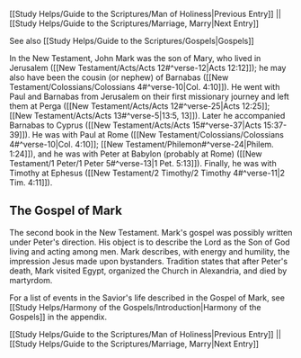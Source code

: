 [[Study Helps/Guide to the Scriptures/Man of Holiness|Previous Entry]]  ||  [[Study Helps/Guide to the Scriptures/Marriage, Marry|Next Entry]]

 See also [[Study Helps/Guide to the Scriptures/Gospels|Gospels]]

 In the New Testament, John Mark was the son of Mary, who lived in Jerusalem ([[New Testament/Acts/Acts 12#^verse-12|Acts 12:12]]); he may also have been the cousin (or nephew) of Barnabas ([[New Testament/Colossians/Colossians 4#^verse-10|Col. 4:10]]). He went with Paul and Barnabas from Jerusalem on their first missionary journey and left them at Perga ([[New Testament/Acts/Acts 12#^verse-25|Acts 12:25]]; [[New Testament/Acts/Acts 13#^verse-5|13:5, 13]]). Later he accompanied Barnabas to Cyprus ([[New Testament/Acts/Acts 15#^verse-37|Acts 15:37-39]]). He was with Paul at Rome ([[New Testament/Colossians/Colossians 4#^verse-10|Col. 4:10]]; [[New Testament/Philemon#^verse-24|Philem. 1:24]]), and he was with Peter at Babylon (probably at Rome) ([[New Testament/1 Peter/1 Peter 5#^verse-13|1 Pet. 5:13]]). Finally, he was with Timothy at Ephesus ([[New Testament/2 Timothy/2 Timothy 4#^verse-11|2 Tim. 4:11]]).

## The Gospel of Mark

 The second book in the New Testament. Mark's gospel was possibly written under Peter's direction. His object is to describe the Lord as the Son of God living and acting among men. Mark describes, with energy and humility, the impression Jesus made upon bystanders. Tradition states that after Peter's death, Mark visited Egypt, organized the Church in Alexandria, and died by martyrdom.

 For a list of events in the Savior's life described in the Gospel of Mark, see [[Study Helps/Harmony of the Gospels/Introduction|Harmony of the Gospels]] in the appendix.

[[Study Helps/Guide to the Scriptures/Man of Holiness|Previous Entry]]  ||  [[Study Helps/Guide to the Scriptures/Marriage, Marry|Next Entry]]